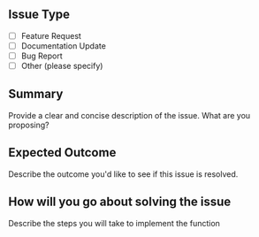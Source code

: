 ## Issue Type
- [ ] Feature Request
- [ ] Documentation Update
- [ ] Bug Report
- [ ] Other (please specify)

## Summary
Provide a clear and concise description of the issue. What are you proposing?

## Expected Outcome
Describe the outcome you'd like to see if this issue is resolved.

## How will you go about solving the issue
Describe the steps you will take to implement the function
